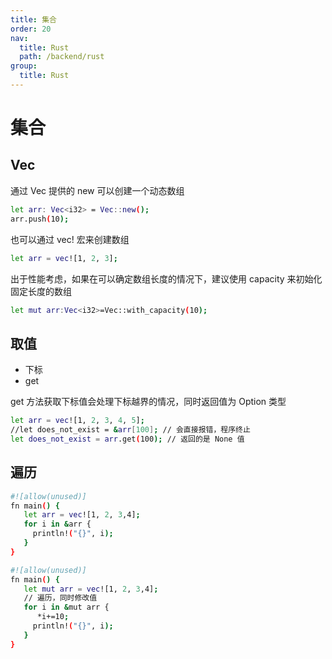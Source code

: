 ```yaml
---
title: 集合
order: 20
nav:
  title: Rust
  path: /backend/rust
group:
  title: Rust
---
```


# 集合

## Vec

通过 Vec 提供的 new 可以创建一个动态数组

```bash
let arr: Vec<i32> = Vec::new();
arr.push(10);
```

也可以通过 vec! 宏来创建数组

```bash
let arr = vec![1, 2, 3];
```

出于性能考虑，如果在可以确定数组长度的情况下，建议使用 capacity 来初始化固定长度的数组

```bash
let mut arr:Vec<i32>=Vec::with_capacity(10);
```

## 取值

- 下标
- get

get 方法获取下标值会处理下标越界的情况，同时返回值为 Option 类型

```bash
let arr = vec![1, 2, 3, 4, 5];
//let does_not_exist = &arr[100]; // 会直接报错，程序终止
let does_not_exist = arr.get(100); // 返回的是 None 值
```

## 遍历

```bash
#![allow(unused)]
fn main() {
   let arr = vec![1, 2, 3,4];
   for i in &arr {
     println!("{}", i);
   }
}
```

```bash
#![allow(unused)]
fn main() {
   let mut arr = vec![1, 2, 3,4];
   // 遍历，同时修改值
   for i in &mut arr {
      *i+=10;
     println!("{}", i);
   }
}
```

